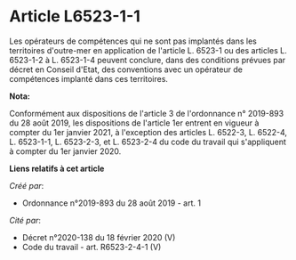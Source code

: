 # Article L6523-1-1

Les opérateurs de compétences qui ne sont pas implantés dans les territoires d'outre-mer en application de l'article L.
6523-1 ou des articles L. 6523-1-2 à L. 6523-1-4 peuvent conclure, dans des conditions prévues par décret en Conseil d'Etat,
des conventions avec un opérateur de compétences implanté dans ces territoires.

**Nota:**

Conformément aux dispositions de l'article 3 de l'ordonnance n° 2019-893 du 28 août 2019, les dispositions de l'article 1er
entrent en vigueur à compter du 1er janvier 2021, à l'exception des articles L. 6522-3, L. 6522-4, L. 6523-1-1, L. 6523-2-3,
et L. 6523-2-4 du code du travail qui s'appliquent à compter du 1er janvier 2020.

**Liens relatifs à cet article**

_Créé par_:

  - Ordonnance n°2019-893 du 28 août 2019 - art. 1

_Cité par_:

  - Décret n°2020-138 du 18 février 2020 (V)
  - Code du travail - art. R6523-2-4-1 (V)
